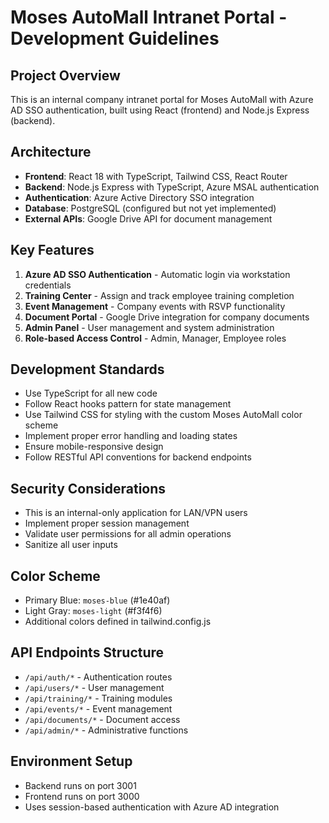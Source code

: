 <!-- Use this file to provide workspace-specific custom instructions to Copilot. For more details, visit https://code.visualstudio.com/docs/copilot/copilot-customization#_use-a-githubcopilotinstructionsmd-file -->

# Moses AutoMall Intranet Portal - Development Guidelines

## Project Overview
This is an internal company intranet portal for Moses AutoMall with Azure AD SSO authentication, built using React (frontend) and Node.js Express (backend).

## Architecture
- **Frontend**: React 18 with TypeScript, Tailwind CSS, React Router
- **Backend**: Node.js Express with TypeScript, Azure MSAL authentication
- **Authentication**: Azure Active Directory SSO integration
- **Database**: PostgreSQL (configured but not yet implemented)
- **External APIs**: Google Drive API for document management

## Key Features
1. **Azure AD SSO Authentication** - Automatic login via workstation credentials
2. **Training Center** - Assign and track employee training completion
3. **Event Management** - Company events with RSVP functionality
4. **Document Portal** - Google Drive integration for company documents
5. **Admin Panel** - User management and system administration
6. **Role-based Access Control** - Admin, Manager, Employee roles

## Development Standards
- Use TypeScript for all new code
- Follow React hooks pattern for state management
- Use Tailwind CSS for styling with the custom Moses AutoMall color scheme
- Implement proper error handling and loading states
- Ensure mobile-responsive design
- Follow RESTful API conventions for backend endpoints

## Security Considerations
- This is an internal-only application for LAN/VPN users
- Implement proper session management
- Validate user permissions for all admin operations
- Sanitize all user inputs

## Color Scheme
- Primary Blue: `moses-blue` (#1e40af)
- Light Gray: `moses-light` (#f3f4f6)
- Additional colors defined in tailwind.config.js

## API Endpoints Structure
- `/api/auth/*` - Authentication routes
- `/api/users/*` - User management
- `/api/training/*` - Training modules
- `/api/events/*` - Event management
- `/api/documents/*` - Document access
- `/api/admin/*` - Administrative functions

## Environment Setup
- Backend runs on port 3001
- Frontend runs on port 3000
- Uses session-based authentication with Azure AD integration
